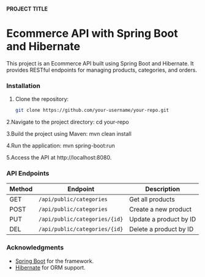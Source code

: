 **PROJECT TITLE**
# Ecommerce API with Spring Boot and Hibernate

This project is an Ecommerce API built using Spring Boot and Hibernate. It provides RESTful endpoints for managing products, categories, and orders.

### Installation

1. Clone the repository:
   ```bash
   git clone https://github.com/your-username/your-repo.git

2.Navigate to the project directory:
 cd your-repo

3.Build the project using Maven:
mvn clean install

4.Run the application:
mvn spring-boot:run

5.Access the API at http://localhost:8080.

### API Endpoints

| Method | Endpoint                      | Description                     |
|--------|-------------------------------|---------------------------------|
| GET    | `/api/public/categories`      | Get all products                |
| POST   | `/api/public/categories`      | Create a new product            |
| PUT    | `/api/public/categories/{id}` | Update a product by ID          |
| DEL    | `/api/public/categories/{id}` | Delete a product by ID          |

### Acknowledgments

- [Spring Boot](https://spring.io/projects/spring-boot) for the framework.
- [Hibernate](https://hibernate.org/) for ORM support.

